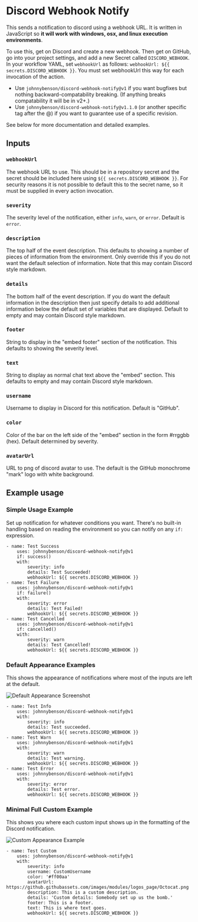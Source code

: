 # Discord Webhook Notify

This sends a notification to discord using a webhook URL. It is written in JavaScript so **it will work with windows, osx, and linux execution environments**.

To use this, get on Discord and create a new webhook. Then get on GitHub, go into your project settings, and add a new Secret called `DISCORD_WEBHOOK`. In your workflow YAML, set `webhookUrl` as follows: `webhookUrl: ${{ secrets.DISCORD_WEBHOOK }}`. You must set webhookUrl this way for each invocation of the action.

- Use `johnnybenson/discord-webhook-notify@v1` if you want bugfixes but nothing backward-compatability breaking. (If anything breaks compatability it will be in v2+.)
- Use `johnnybenson/discord-webhook-notify@v1.1.0` (or another specific tag after the @) if you want to guarantee use of a specific revision.

See below for more documentation and detailed examples.

## Inputs

### `webhookUrl`

The webhook URL to use. This should be in a repository secret and the secret should be included here using `${{ secrets.DISCORD_WEBHOOK }}`. For security reasons it is not possible to default this to the secret name, so it must be supplied in every action invocation.

### `severity`

The severity level of the notification, either `info`, `warn`, or `error`. Default is `error`.

### `description`

The top half of the event description. This defaults to showing a number of pieces of information from the environment. Only override this if you do not want the default selection of information. Note that this may contain Discord style markdown.

### `details`

The bottom half of the event description. If you do want the default information in the description then just specify details to add additional information below the default set of variables that are displayed. Default to empty and may contain Discord style markdown.

### `footer`

String to display in the "embed footer" section of the notification. This defaults to showing the severity level.

### `text`

String to display as normal chat text above the "embed" section. This defaults to empty and may contain Discord style markdown.

### `username`

Username to display in Discord for this notification. Default is "GitHub".

### `color`

Color of the bar on the left side of the "embed" section in the form #rrggbb (hex). Default determined by severity.

### `avatarUrl`

URL to png of discord avatar to use. The default is the GitHub monochrome "mark" logo with white background.

## Example usage

### Simple Usage Example

Set up notification for whatever conditions you want. There's no built-in handling based on reading the environment so you can notify on any `if:` expression.

```
- name: Test Success
    uses: johnnybenson/discord-webhook-notify@v1
    if: success()
    with:
        severity: info
        details: Test Succeeded!
        webhookUrl: ${{ secrets.DISCORD_WEBHOOK }}
- name: Test Failure
    uses: johnnybenson/discord-webhook-notify@v1
    if: failure()
    with:
        severity: error
        details: Test Failed!
        webhookUrl: ${{ secrets.DISCORD_WEBHOOK }}
- name: Test Cancelled
    uses: johnnybenson/discord-webhook-notify@v1
    if: cancelled()
    with:
        severity: warn
        details: Test Cancelled!
        webhookUrl: ${{ secrets.DISCORD_WEBHOOK }}
```

### Default Appearance Examples

This shows the appearance of notifications where most of the inputs are left at the default.

![Default Appearance Screenshot](img/default_appearance.jpg)

```
- name: Test Info
    uses: johnnybenson/discord-webhook-notify@v1
    with:
        severity: info
        details: Test succeeded.
        webhookUrl: ${{ secrets.DISCORD_WEBHOOK }}
- name: Test Warn
    uses: johnnybenson/discord-webhook-notify@v1
    with:
        severity: warn
        details: Test warning.
        webhookUrl: ${{ secrets.DISCORD_WEBHOOK }}
- name: Test Error
    uses: johnnybenson/discord-webhook-notify@v1
    with:
        severity: error
        details: Test error.
        webhookUrl: ${{ secrets.DISCORD_WEBHOOK }}
```

### Minimal Full Custom Example

This shows you where each custom input shows up in the formatting of the Discord notification.

![Custom Appearance Example](img/custom_appearance.jpg)

```
- name: Test Custom
    uses: johnnybenson/discord-webhook-notify@v1
    with:
        severity: info
        username: CustomUsername
        color: '#ff00aa'
        avatarUrl: https://github.githubassets.com/images/modules/logos_page/Octocat.png
        description: This is a custom description.
        details: 'Custom details: Somebody set up us the bomb.'
        footer: This is a footer.
        text: This is where text goes.
        webhookUrl: ${{ secrets.DISCORD_WEBHOOK }}
```
